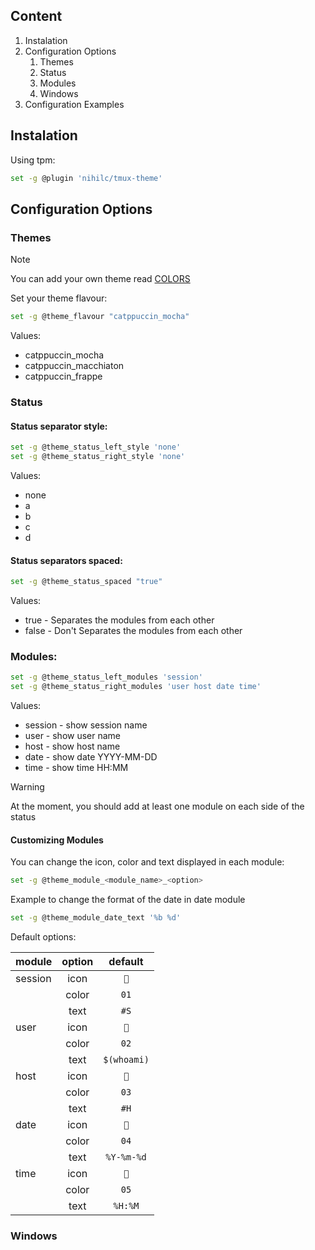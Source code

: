 ## Content

1. Instalation
2. Configuration Options
   1. Themes
   2. Status
   3. Modules
   4. Windows
3. Configuration Examples

## Instalation

Using tpm:

```sh
set -g @plugin 'nihilc/tmux-theme'
```

## Configuration Options

### Themes

> [!NOTE]
> You can add your own theme read [COLORS](./COLORS.md)

Set your theme flavour:

```sh
set -g @theme_flavour "catppuccin_mocha"
```

Values:

- catppuccin_mocha
- catppuccin_macchiaton
- catppuccin_frappe

### Status

#### Status separator style:

```sh
set -g @theme_status_left_style 'none'
set -g @theme_status_right_style 'none'
```

Values:

- none
- a
- b
- c
- d

#### Status separators spaced:

```sh
set -g @theme_status_spaced "true"
```

Values:

- true - Separates the modules from each other
- false - Don't Separates the modules from each other

### Modules:

```sh
set -g @theme_status_left_modules 'session'
set -g @theme_status_right_modules 'user host date time'
```

Values:

- session - show session name
- user - show user name
- host - show host name
- date - show date YYYY-MM-DD
- time - show time HH:MM

> [!WARNING]
> At the moment, you should add at least one module on each side of the status

#### Customizing Modules

You can change the icon, color and text displayed in each module:

```sh
set -g @theme_module_<module_name>_<option>
```

Example to change the format of the date in date module

```sh
set -g @theme_module_date_text '%b %d'
```

Default options:

| module  | option |   default   |
| :------ | :----: | :---------: |
| session |  icon  |     ``     |
|         | color  |    `01`     |
|         |  text  |    `#S`     |
| user    |  icon  |     ``     |
|         | color  |    `02`     |
|         |  text  | `$(whoami)` |
| host    |  icon  |     ``     |
|         | color  |    `03`     |
|         |  text  |    `#H`     |
| date    |  icon  |     ``     |
|         | color  |    `04`     |
|         |  text  | `%Y-%m-%d`  |
| time    |  icon  |     ``     |
|         | color  |    `05`     |
|         |  text  |   `%H:%M`   |

### Windows
